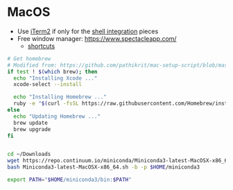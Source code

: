 # MacOS



 - Use [iTerm2](https://www.iterm2.com/) if only for the [shell integration](https://www.iterm2.com/documentation-shell-integration.html) pieces
 - Free window manager: https://www.spectacleapp.com/
     + [shortcuts](https://github.com/eczarny/spectacle#keyboard-shortcuts)



```bash
# Get homebrew
# Modified from: https://github.com/pathikrit/mac-setup-script/blob/master/setup.sh
if test ! $(which brew); then
  echo "Installing Xcode ..."
  xcode-select --install

  echo "Installing Homebrew ..."
  ruby -e "$(curl -fsSL https://raw.githubusercontent.com/Homebrew/install/master/install)"
else
  echo "Updating Homebrew ..."
  brew update
  brew upgrade
fi


cd ~/Downloads
wget https://repo.continuum.io/miniconda/Miniconda3-latest-MacOSX-x86_64.sh
bash Miniconda3-latest-MacOSX-x86_64.sh -b -p $HOME/miniconda3

export PATH="$HOME/miniconda3/bin:$PATH"

```

